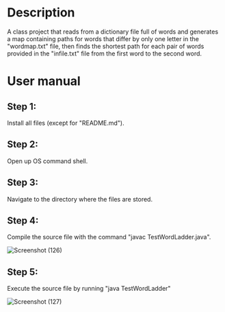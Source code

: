 # Description
A class project that reads from a dictionary file full of words and generates a map containing paths for words that differ by only one letter in the "wordmap.txt" file, then finds the shortest path for each pair of words provided in the "infile.txt" file from the first word to the second word. 

# User manual
## Step 1:
Install all files (except for "README.md").

## Step 2:
Open up OS command shell.

## Step 3:
Navigate to the directory where the files are stored.

## Step 4:
Compile the source file with the command "javac TestWordLadder.java".

![Screenshot (126)](https://github.com/user-attachments/assets/fe79fdf5-973b-4016-98ef-ae79ef192ad3)

## Step 5:
Execute the source file by running "java TestWordLadder"

![Screenshot (127)](https://github.com/user-attachments/assets/99870437-de07-4e61-b0e5-3ccf5e870aab)
